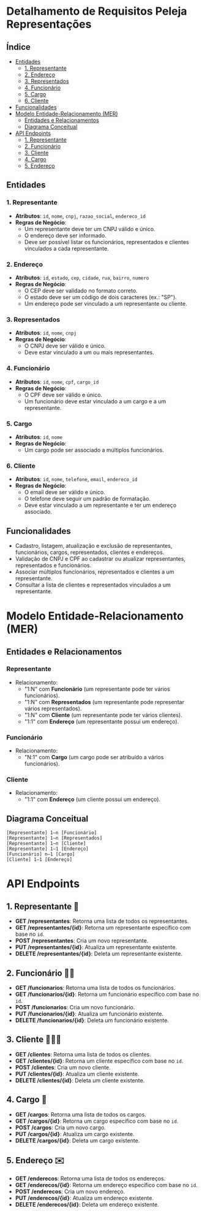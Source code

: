 # Detalhamento de Requisitos Peleja Representações

## Índice
- [Entidades](#entidades)
  - [1. Representante](#1-representante)
  - [2. Endereço](#2-endereço)
  - [3. Representados](#3-representados)
  - [4. Funcionário](#4-funcionário)
  - [5. Cargo](#5-cargo)
  - [6. Cliente](#6-cliente)
- [Funcionalidades](#funcionalidades)
- [Modelo Entidade-Relacionamento (MER)](#modelo-entidade-relacionamento-mer)
  - [Entidades e Relacionamentos](#entidades-e-relacionamentos)
  - [Diagrama Conceitual](#diagrama-conceitual)
- [API Endpoints](#api-endpoints)
  - [1. Representante](#1-representante-🏣)
  - [2. Funcionário](#2-funcionário-🙍🏼)
  - [3. Cliente](#3-cliente-👩🏼‍🦰)
  - [4. Cargo](#4-cargo-🌟)
  - [5. Endereço](#5-endereço-✉️)

## Entidades

### 1. Representante
- **Atributos**: `id`, `nome`, `cnpj`, `razao_social`, `endereco_id`
- **Regras de Negócio**:
  - Um representante deve ter um CNPJ válido e único.
  - O endereço deve ser informado.
  - Deve ser possível listar os funcionários, representados e clientes vinculados a cada representante.

### 2. Endereço
- **Atributos**: `id`, `estado`, `cep`, `cidade`, `rua`, `bairro`, `numero`
- **Regras de Negócio**:
  - O CEP deve ser validado no formato correto.
  - O estado deve ser um código de dois caracteres (ex.: "SP").
  - Um endereço pode ser vinculado a um representante ou cliente.

### 3. Representados
- **Atributos**: `id`, `nome`, `cnpj`
- **Regras de Negócio**:
  - O CNPJ deve ser válido e único.
  - Deve estar vinculado a um ou mais representantes.

### 4. Funcionário
- **Atributos**: `id`, `nome`, `cpf`, `cargo_id`
- **Regras de Negócio**:
  - O CPF deve ser válido e único.
  - Um funcionário deve estar vinculado a um cargo e a um representante.

### 5. Cargo
- **Atributos**: `id`, `nome`
- **Regras de Negócio**:
  - Um cargo pode ser associado a múltiplos funcionários.

### 6. Cliente
- **Atributos**: `id`, `nome`, `telefone`, `email`, `endereco_id`
- **Regras de Negócio**:
  - O email deve ser válido e único.
  - O telefone deve seguir um padrão de formatação.
  - Deve estar vinculado a um representante e ter um endereço associado.

## Funcionalidades
- Cadastro, listagem, atualização e exclusão de representantes, funcionários, cargos, representados, clientes e endereços.
- Validação de CNPJ e CPF ao cadastrar ou atualizar representantes, representados e funcionários.
- Associar múltiplos funcionários, representados e clientes a um representante.
- Consultar a lista de clientes e representados vinculados a um representante.

# Modelo Entidade-Relacionamento (MER)

## Entidades e Relacionamentos

### Representante
- Relacionamento:
  - "1:N" com **Funcionário** (um representante pode ter vários funcionários).
  - "1:N" com **Representados** (um representante pode representar vários representados).
  - "1:N" com **Cliente** (um representante pode ter vários clientes).
  - "1:1" com **Endereço** (um representante possui um endereço).

### Funcionário
- Relacionamento:
  - "N:1" com **Cargo** (um cargo pode ser atribuído a vários funcionários).

### Cliente
- Relacionamento:
  - "1:1" com **Endereço** (um cliente possui um endereço).

## Diagrama Conceitual

```plaintext
[Representante] 1—n [Funcionário]
[Representante] 1—n [Representados]
[Representante] 1—n [Cliente]
[Representante] 1—1 [Endereço]
[Funcionário] n—1 [Cargo]
[Cliente] 1—1 [Endereço]
```
# API Endpoints

## 1. Representante 🏣
- **GET /representantes**: Retorna uma lista de todos os representantes.
- **GET /representantes/{id}**: Retorna um representante específico com base no `id`.
- **POST /representantes**: Cria um novo representante.
- **PUT /representantes/{id}**: Atualiza um representante existente.
- **DELETE /representantes/{id}**: Deleta um representante existente.

## 2. Funcionário 🙍🏼
- **GET /funcionarios**: Retorna uma lista de todos os funcionários.
- **GET /funcionarios/{id}**: Retorna um funcionário específico com base no `id`.
- **POST /funcionarios**: Cria um novo funcionário.
- **PUT /funcionarios/{id}**: Atualiza um funcionário existente.
- **DELETE /funcionarios/{id}**: Deleta um funcionário existente.

## 3. Cliente 👩🏼‍🦰
- **GET /clientes**: Retorna uma lista de todos os clientes.
- **GET /clientes/{id}**: Retorna um cliente específico com base no `id`.
- **POST /clientes**: Cria um novo cliente.
- **PUT /clientes/{id}**: Atualiza um cliente existente.
- **DELETE /clientes/{id}**: Deleta um cliente existente.

## 4. Cargo 🌟
- **GET /cargos**: Retorna uma lista de todos os cargos.
- **GET /cargos/{id}**: Retorna um cargo específico com base no `id`.
- **POST /cargos**: Cria um novo cargo.
- **PUT /cargos/{id}**: Atualiza um cargo existente.
- **DELETE /cargos/{id}**: Deleta um cargo existente.

## 5. Endereço ✉️
- **GET /enderecos**: Retorna uma lista de todos os endereços.
- **GET /enderecos/{id}**: Retorna um endereço específico com base no `id`.
- **POST /enderecos**: Cria um novo endereço.
- **PUT /enderecos/{id}**: Atualiza um endereço existente.
- **DELETE /enderecos/{id}**: Deleta um endereço existente.
